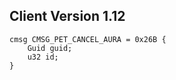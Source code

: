 ## Client Version 1.12

```rust,ignore
cmsg CMSG_PET_CANCEL_AURA = 0x26B {
    Guid guid;    
    u32 id;    
}

```
